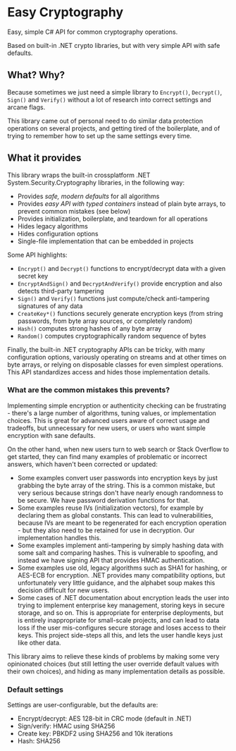 # Easy Cryptography

Easy, simple C# API for common cryptography operations. 

Based on built-in .NET crypto libraries, but with very simple API with safe defaults.



## What? Why?

Because sometimes we just need a simple library to `Encrypt()`, `Decrypt()`, `Sign()` and `Verify()` 
without a lot of research into correct settings and arcane flags.

This library came out of personal need to do similar data protection operations on several projects,
and getting tired of the boilerplate, and of trying to remember how to set up the same settings every time.


## What it provides

This library wraps the built-in crossplatform .NET System.Security.Cryptography libraries, in the following way:

  * Provides *safe, modern defaults* for all algorithms
  * Provides *easy API with typed containers* instead of plain byte arrays, to prevent common mistakes (see below)
  * Provides initialization, boilerplate, and teardown for all operations
  * Hides legacy algorithms 
  * Hides configuration options
  * Single-file implementation that can be embedded in projects

Some API highlights:

  * `Encrypt()` and `Decrypt()` functions to encrypt/decrypt data with a given secret key 
  * `EncryptAndSign()` and `DecryptAndVerify()` provide encryption and also detects third-party tampering
  * `Sign()` and `Verify()` functions just compute/check anti-tampering signatures of any data
  * `CreateKey*()` functions securely generate encryption keys (from string passwords, from byte array sources,
    or completely random)
  * `Hash()` computes strong hashes of any byte array 
  * `Random()` computes cryptographically random sequence of bytes

Finally, the built-in .NET cryptography APIs can be tricky, with many configuration options, variously operating on streams
and at other times on byte arrays, or relying on disposable classes for even simplest operations.
This API standardizes access and hides those implementation details.


### What are the common mistakes this prevents?

Implementing simple encryption or authenticity checking can be frustrating - there's a large number
of algorithms, tuning values, or implementation choices. This is great for advanced users aware of 
correct usage and tradeoffs, but unnecessary for new users, or users who want simple encryption with sane defaults.

On the other hand, when new users turn to web search or Stack Overflow to get started,
they can find many examples of problematic or incorrect answers, which haven't been
corrected or updated:

  * Some examples convert user passwords into encryption keys by just grabbing the byte array of the string. 
    This is a common mistake, but very serious because strings don't have nearly enough randomness to be secure. 
    We have password derivation functions for that.
  * Some examples reuse IVs (initialization vectors), for example by declaring them as global constants.
    This can lead to vulnerabilities, because IVs are meant to be regenerated for each encryption operation -
    but they also need to be retained for use in decryption. Our implementation handles this.
  * Some examples implement anti-tampering by simply hashing data with some salt and comparing hashes. 
    This is vulnerable to spoofing, and instead we have signing API that provides HMAC authentication.
  * Some examples use old, legacy algorithms such as SHA1 for hashing, or AES-ECB for encryption. 
    .NET provides many compatibility options, but unfortunately very little guidance, 
    and the alphabet soup makes this decision difficult for new users.
  * Some cases of .NET documentation about encryption leads the user into trying to implement enterprise key management,
    storing keys in secure storage, and so on. This is appropriate for enterprise deployments, but is entirely
    inappropriate for small-scale projects, and can lead to data loss if the user mis-configures secure storage
    and loses access to their keys. This project side-steps all this, and lets the user handle keys just like other data.

This library aims to relieve these kinds of problems by making some very opinionated choices
(but still letting the user override default values with their own choices), 
and hiding as many implementation details as possible.

### Default settings

Settings are user-configurable, but the defaults are:
  * Encrypt/decrypt: AES 128-bit in CRC mode (default in .NET)
  * Sign/verify: HMAC using SHA256
  * Create key: PBKDF2 using SHA256 and 10k iterations
  * Hash: SHA256

